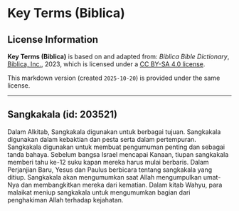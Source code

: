 # Key Terms (Biblica)

## License Information

**Key Terms (Biblica)** is based on and adapted from: _Biblica Bible Dictionary_, [Biblica, Inc.](https://www.biblica.com/), 2023, which is licensed under a [CC BY-SA 4.0 license](https://creativecommons.org/licenses/by-sa/4.0/legalcode.en).

This markdown version (created `2025-10-20`) is provided under the same license.



--------------------------------

## Sangkakala (id: 203521)

Dalam Alkitab, Sangkakala digunakan untuk berbagai tujuan. Sangkakala digunakan dalam kebaktian dan pesta serta dalam pertempuran. Sangkakala digunakan untuk membuat pengumuman penting dan sebagai tanda bahaya. Sebelum bangsa Israel mencapai Kanaan, tiupan sangkakala memberi tahu ke\-12 suku kapan mereka harus mulai berbaris. Dalam Perjanjian Baru, Yesus dan Paulus berbicara tentang sangkakala yang ditiup. Sangkakala akan mengumumkan saat Allah mengumpulkan umat\-Nya dan membangkitkan mereka dari kematian. Dalam kitab Wahyu, para malaikat meniup sangkakala untuk mengumumkan bagian dari penghakiman Allah terhadap kejahatan.


